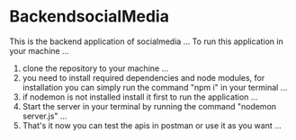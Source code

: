 # BackendsocialMedia
This is the backend application of socialmedia ...
To run this application in your machine ...
1. clone the repository to your machine ...
2. you need to install required dependencies and node modules, for installation you can simply run the command "npm i" in your terminal ...
3. if nodemon is not installed install it first to run the application ...
4. Start the server in your terminal by running the command "nodemon server.js" ...
5. That's it now you can test the apis in postman or use it as you want ...

